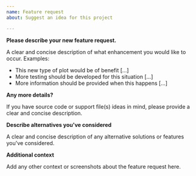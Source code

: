 ```yaml
---
name: Feature request
about: Suggest an idea for this project

---
```


**Please describe your new feature request.**

A clear and concise description of what enhancement you would like to occur. Examples:
* This new type of plot would be of benefit [...]
* More testing should be developed for this situation [...]
* More information should be provided when this happens [...]

**Any more details?**

If you have source code or support file(s) ideas in mind, please provide a clear and concise description.

**Describe alternatives you've considered**

A clear and concise description of any alternative solutions or features you've considered.

**Additional context**

Add any other context or screenshots about the feature request here.

